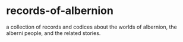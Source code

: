 # records-of-albernion
a collection of records and codices about the worlds of albernion, the alberni people, and the related stories.

